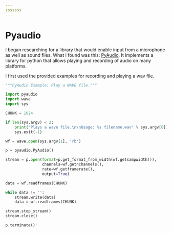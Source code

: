 ```yaml
---
sssssss
---
```


Pyaudio
=====

I began researching for a library that would enable input from a microphone as well as sound files. What I found was this: [PyAudio](https://people.csail.mit.edu/hubert/pyaudio/). It implements a library for python that allows playing and recording of audio on many platforms.

I first used the provided examples for recording and playing a wav file.


```python
"""PyAudio Example: Play a WAVE file."""

import pyaudio
import wave
import sys

CHUNK = 1024

if len(sys.argv) < 2:
    print("Plays a wave file.\n\nUsage: %s filename.wav" % sys.argv[0])
    sys.exit(-1)

wf = wave.open(sys.argv[1], 'rb')

p = pyaudio.PyAudio()

stream = p.open(format=p.get_format_from_width(wf.getsampwidth()),
                channels=wf.getnchannels(),
                rate=wf.getframerate(),
                output=True)

data = wf.readframes(CHUNK)

while data != '':
    stream.write(data)
    data = wf.readframes(CHUNK)

stream.stop_stream()
stream.close()

p.terminate()'
```
